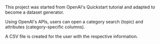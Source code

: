 This project was started from OpenAI's Quickstart tutorial and adapted to become a dataset generator. 

Using OpenAI's APIs, users can open a category search (topic) and attributes (category-specific columns).

A CSV file is created for the user with the respective information. 
